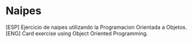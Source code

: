 # Naipes

[ESP] Ejercicio de naipes utilizando la Programacion Orientada a Objetos.
[ENG] Card exercise using Object Oriented Programming.
